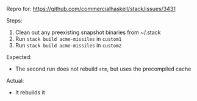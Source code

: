 Repro for: https://github.com/commercialhaskell/stack/issues/3431

Steps:

1. Clean out any preexisting snapshot binaries from ~/.stack
2. Run `stack build acme-missiles` in `custom1`
3. Run `stack build acme-missiles` in `custom2`

Expected:

* The second run does not rebuild `stm`, but uses the precompiled cache

Actual:

* It rebuilds it
